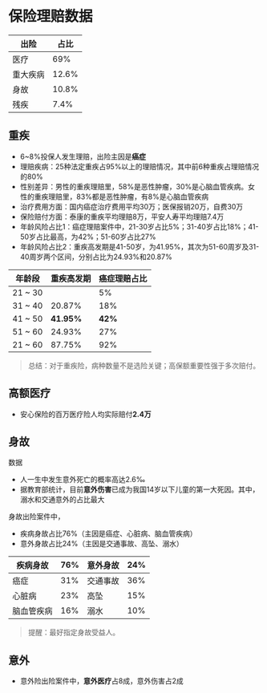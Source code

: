 # 保险理赔数据

| 出险     | 占比  |
| -------- | ----- |
| 医疗     | 69%   |
| 重大疾病 | 12.6% |
| 身故     | 10.8% |
| 残疾     | 7.4%  |

## 重疾

* 6~8%投保人发生理赔，出险主因是**癌症**
* 理赔疾病：25种法定重疾占95%以上的理赔情况，其中前6种重疾占理赔情况的80%
* 性别差异：男性的重疾理赔里，58%是恶性肿瘤，30%是心脑血管疾病。女性的重疾理赔里，83%都是恶性肿瘤，有8%是心脑血管疾病
* 治疗费用方面：国内癌症治疗费用平均30万；医保报销20万，自费30万
* 保险赔付方面：泰康的重疾平均理赔8万，平安人寿平均理赔7.4万
* 年龄风险占比1：癌症理赔案件中，21-30岁占比5%；31-40岁占比18%；41-50岁占比最高，为42%；51-60岁占比27%
* 年龄风险占比2：重疾高发期是41-50岁，为41.95%，其次为51-60周岁及31-40周岁两个区间，分别占比为24.93%和20.87%

| 年龄段  | 重疾高发期 | 癌症理赔占比 |
| ------- | ---------- | ------------ |
| 21 ~ 30 |            | 5%           |
| 31 ~ 40 | 20.87%     | 18%          |
| 41 ~ 50 | **41.95%** | **42%**      |
| 51 ~ 60 | 24.93%     | 27%          |
| 21 ~ 60 | 87.75%     | 92%          |

> 总结：对于重疾险，病种数量不是选险关键；高保额重要性强于多次赔付。

## 高额医疗

* 安心保险的百万医疗险人均实际赔付**2.4万**

## 身故

数据
* 人一生中发生意外死亡的概率高达2.6‰
* 据教育部统计，目前**意外伤害**已成为我国14岁以下儿童的第一大死因。其中，溺水和交通意外的占比最大

身故出险案件中，
* 疾病身故占比76%（主因是癌症、心脏病、脑血管疾病）
* 意外身故占比24%（主因是交通事故、高坠、溺水）

| **疾病身故** | 76%  | **意外身故** | 24%  |
| ------------ | ---- | ------------ | ---- |
| 癌症         | 31%  | 交通事故     | 36%  |
| 心脏病       | 23%  | 高坠         | 15%  |
| 脑血管疾病   | 16%  | 溺水         | 10%  |

> 提醒：最好指定身故受益人。

## 意外

* 意外险出险案件中，**意外医疗**占8成，意外伤害占2成

